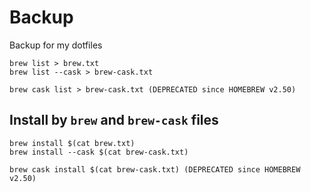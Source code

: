 # Backup

Backup for my dotfiles

    brew list > brew.txt
    brew list --cask > brew-cask.txt

    brew cask list > brew-cask.txt (DEPRECATED since HOMEBREW v2.50)

## Install by `brew` and `brew-cask` files

    brew install $(cat brew.txt)
    brew install --cask $(cat brew-cask.txt)

    brew cask install $(cat brew-cask.txt) (DEPRECATED since HOMEBREW v2.50)
